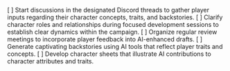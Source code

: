 [ ] Start discussions in the designated Discord threads to gather player inputs regarding their character concepts, traits, and backstories.
[ ] Clarify character roles and relationships during focused development sessions to establish clear dynamics within the campaign.
[ ] Organize regular review meetings to incorporate player feedback into AI-enhanced drafts.
[ ] Generate captivating backstories using AI tools that reflect player traits and concepts.
[ ] Develop character sheets that illustrate AI contributions to character attributes and traits.